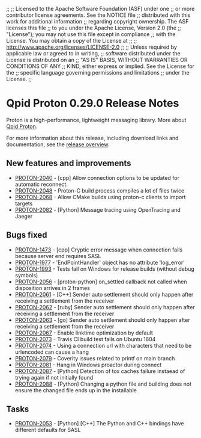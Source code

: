 ;;
;; Licensed to the Apache Software Foundation (ASF) under one
;; or more contributor license agreements.  See the NOTICE file
;; distributed with this work for additional information
;; regarding copyright ownership.  The ASF licenses this file
;; to you under the Apache License, Version 2.0 (the
;; "License"); you may not use this file except in compliance
;; with the License.  You may obtain a copy of the License at
;; 
;;   http://www.apache.org/licenses/LICENSE-2.0
;; 
;; Unless required by applicable law or agreed to in writing,
;; software distributed under the License is distributed on an
;; "AS IS" BASIS, WITHOUT WARRANTIES OR CONDITIONS OF ANY
;; KIND, either express or implied.  See the License for the
;; specific language governing permissions and limitations
;; under the License.
;;

# Qpid Proton 0.29.0 Release Notes

Proton is a high-performance, lightweight messaging library. More
about [Qpid Proton]({{site_url}}/proton/index.html).

For more information about this release, including download links and
documentation, see the [release overview](index.html).


## New features and improvements

 - [PROTON-2040](https://issues.apache.org/jira/browse/PROTON-2040) - [cpp] Allow connection options to be updated for automatic reconnect.
 - [PROTON-2048](https://issues.apache.org/jira/browse/PROTON-2048) - Proton-C build process compiles a lot of files twice
 - [PROTON-2068](https://issues.apache.org/jira/browse/PROTON-2068) - Allow CMake builds using proton-c clients to import targets
 - [PROTON-2082](https://issues.apache.org/jira/browse/PROTON-2082) - [Python] Message tracing using OpenTracing and Jaeger

## Bugs fixed

 - [PROTON-1473](https://issues.apache.org/jira/browse/PROTON-1473) - [cpp] Cryptic error message when connection fails because server end requires SASL
 - [PROTON-1977](https://issues.apache.org/jira/browse/PROTON-1977) - 'EndPointHandler' object has no attribute 'log_error'
 - [PROTON-1993](https://issues.apache.org/jira/browse/PROTON-1993) - Tests fail on Windows for release builds (without debug symbols)
 - [PROTON-2056](https://issues.apache.org/jira/browse/PROTON-2056) - [proton-python]  on_settled callback not called when disposition arrives in 2 frames
 - [PROTON-2061](https://issues.apache.org/jira/browse/PROTON-2061) - [C++] Sender auto settlement should only happen after receiving a settlement from the receiver
 - [PROTON-2062](https://issues.apache.org/jira/browse/PROTON-2062) - [ruby] Sender auto settlement should only happen after receiving a settlement from the receiver
 - [PROTON-2063](https://issues.apache.org/jira/browse/PROTON-2063) - [go] Sender auto settlement should only happen after receiving a settlement from the receiver
 - [PROTON-2067](https://issues.apache.org/jira/browse/PROTON-2067) - Enable linktime optimization by default
 - [PROTON-2073](https://issues.apache.org/jira/browse/PROTON-2073) - Travis CI build test fails on Ubuntu 1604
 - [PROTON-2074](https://issues.apache.org/jira/browse/PROTON-2074) - Using a connection url with characters that need to be urlencoded can cause a hang
 - [PROTON-2079](https://issues.apache.org/jira/browse/PROTON-2079) - Coverity issues related to printf on main branch
 - [PROTON-2081](https://issues.apache.org/jira/browse/PROTON-2081) - Hang in Windows proactor during connect
 - [PROTON-2087](https://issues.apache.org/jira/browse/PROTON-2087) - [Python] Detection of tox caches failure instaead of trying again if not initially found
 - [PROTON-2088](https://issues.apache.org/jira/browse/PROTON-2088) - [Python] Changing a python file and building does not ensure the changed file ends up in the installable

## Tasks

 - [PROTON-2053](https://issues.apache.org/jira/browse/PROTON-2053) - [Python] [C++] The Python and C++ bindings have different defaults for SASL
